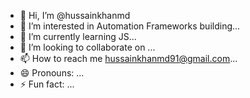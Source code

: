 - 👋 Hi, I’m @hussainkhanmd
- 👀 I’m interested in Automation Frameworks building...
- 🌱 I’m currently learning JS...
- 💞️ I’m looking to collaborate on ...
- 📫 How to reach me hussainkhanmd91@gmail.com...
- 😄 Pronouns: ...
- ⚡ Fun fact: ...

<!---
hussainkhanmd/hussainkhanmd is a ✨ special ✨ repository because its `README.md` (this file) appears on your GitHub profile.
You can click the Preview link to take a look at your changes.
--->
